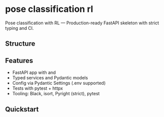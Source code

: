 # pose classification rl  

Pose classification with RL — Production-ready FastAPI skeleton with strict typing and CI.

## Structure


## Features
- FastAPI app with  and 
- Typed services and Pydantic models
- Config via Pydantic Settings (.env supported)
- Tests with pytest + httpx
- Tooling: Black, isort, Pyright (strict), pytest

## Quickstart

